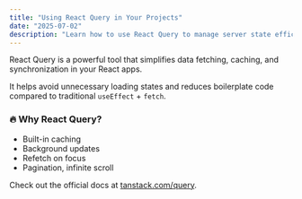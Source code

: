 ```yaml
---
title: "Using React Query in Your Projects"
date: "2025-07-02"
description: "Learn how to use React Query to manage server state efficiently in your React applications."
---
```


React Query is a powerful tool that simplifies data fetching, caching, and synchronization in your React apps.

It helps avoid unnecessary loading states and reduces boilerplate code compared to traditional `useEffect` + `fetch`.

### 🔥 Why React Query?

- Built-in caching
- Background updates
- Refetch on focus
- Pagination, infinite scroll

Check out the official docs at [tanstack.com/query](https://tanstack.com/query).
